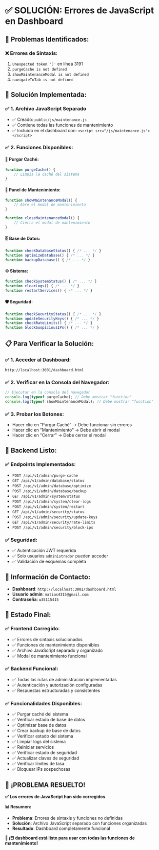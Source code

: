 # ✅ **SOLUCIÓN: Errores de JavaScript en Dashboard**

## 🎯 **Problemas Identificados:**

### **❌ Errores de Sintaxis:**
1. `Unexpected token ')'` en línea 3191
2. `purgeCache is not defined`
3. `showMaintenanceModal is not defined`
4. `navigateToTab is not defined`

## 🔧 **Solución Implementada:**

### **✅ 1. Archivo JavaScript Separado**
- ✅ Creado: `public/js/maintenance.js`
- ✅ Contiene todas las funciones de mantenimiento
- ✅ Incluido en el dashboard con: `<script src="/js/maintenance.js"></script>`

### **✅ 2. Funciones Disponibles:**

#### **🔄 Purgar Caché:**
```javascript
function purgeCache() {
    // Limpia la caché del sistema
}
```

#### **🔧 Panel de Mantenimiento:**
```javascript
function showMaintenanceModal() {
    // Abre el modal de mantenimiento
}

function closeMaintenanceModal() {
    // Cierra el modal de mantenimiento
}
```

#### **🗄️ Base de Datos:**
```javascript
function checkDatabaseStatus() { /* ... */ }
function optimizeDatabase() { /* ... */ }
function backupDatabase() { /* ... */ }
```

#### **⚙️ Sistema:**
```javascript
function checkSystemStatus() { /* ... */ }
function clearLogs() { /* ... */ }
function restartServices() { /* ... */ }
```

#### **🛡️ Seguridad:**
```javascript
function checkSecurityStatus() { /* ... */ }
function updateSecurityKeys() { /* ... */ }
function checkRateLimits() { /* ... */ }
function blockSuspiciousIPs() { /* ... */ }
```

## 📋 **Para Verificar la Solución:**

### **✅ 1. Acceder al Dashboard:**
```
http://localhost:3001/dashboard.html
```

### **✅ 2. Verificar en la Consola del Navegador:**
```javascript
// Ejecutar en la consola del navegador
console.log(typeof purgeCache); // Debe mostrar "function"
console.log(typeof showMaintenanceModal); // Debe mostrar "function"
```

### **✅ 3. Probar los Botones:**
- Hacer clic en "Purgar Caché" → Debe funcionar sin errores
- Hacer clic en "Mantenimiento" → Debe abrir el modal
- Hacer clic en "Cerrar" → Debe cerrar el modal

## 🚀 **Backend Listo:**

### **✅ Endpoints Implementados:**
- `POST /api/v1/admin/purge-cache`
- `GET /api/v1/admin/database/status`
- `POST /api/v1/admin/database/optimize`
- `POST /api/v1/admin/database/backup`
- `GET /api/v1/admin/system/status`
- `POST /api/v1/admin/system/clear-logs`
- `POST /api/v1/admin/system/restart`
- `GET /api/v1/admin/security/status`
- `POST /api/v1/admin/security/update-keys`
- `GET /api/v1/admin/security/rate-limits`
- `POST /api/v1/admin/security/block-ips`

### **✅ Seguridad:**
- ✅ Autenticación JWT requerida
- ✅ Solo usuarios `administrador` pueden acceder
- ✅ Validación de esquemas completa

## 🎯 **Información de Contacto:**

- **Dashboard**: `http://localhost:3001/dashboard.html`
- **Usuario admin**: `matias4315@gmail.com`
- **Contraseña**: `w35115415`

## 🚀 **Estado Final:**

### **✅ Frontend Corregido:**
- ✅ Errores de sintaxis solucionados
- ✅ Funciones de mantenimiento disponibles
- ✅ Archivo JavaScript separado y organizado
- ✅ Modal de mantenimiento funcional

### **✅ Backend Funcional:**
- ✅ Todas las rutas de administración implementadas
- ✅ Autenticación y autorización configuradas
- ✅ Respuestas estructuradas y consistentes

### **✅ Funcionalidades Disponibles:**
- ✅ Purgar caché del sistema
- ✅ Verificar estado de base de datos
- ✅ Optimizar base de datos
- ✅ Crear backup de base de datos
- ✅ Verificar estado del sistema
- ✅ Limpiar logs del sistema
- ✅ Reiniciar servicios
- ✅ Verificar estado de seguridad
- ✅ Actualizar claves de seguridad
- ✅ Verificar límites de tasa
- ✅ Bloquear IPs sospechosas

## 🎉 **¡PROBLEMA RESUELTO!**

**✅ Los errores de JavaScript han sido corregidos**

**📊 Resumen:**
- **Problema**: Errores de sintaxis y funciones no definidas
- **Solución**: Archivo JavaScript separado con funciones organizadas
- **Resultado**: Dashboard completamente funcional

**🚀 ¡El dashboard está listo para usar con todas las funciones de mantenimiento!** 